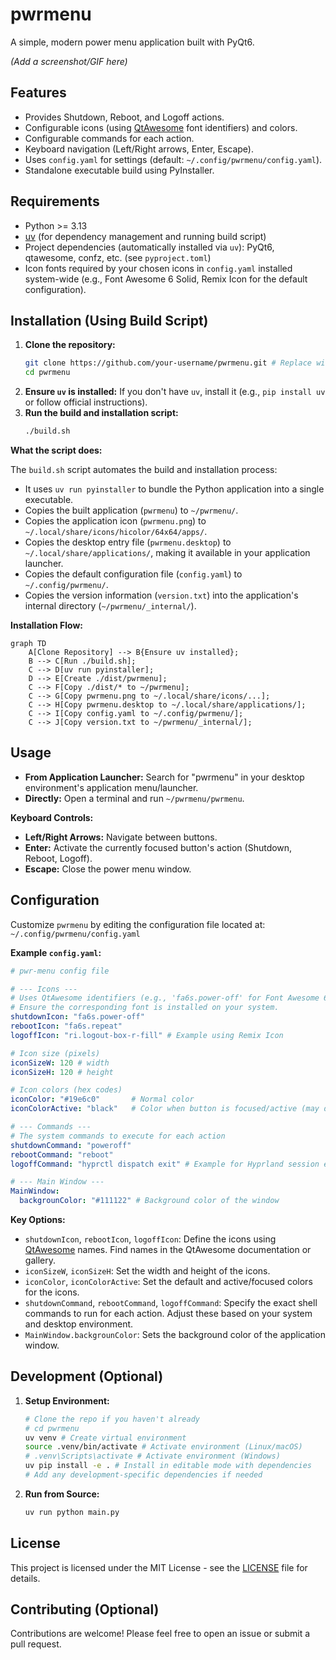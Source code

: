 # pwrmenu

A simple, modern power menu application built with PyQt6.

*(Add a screenshot/GIF here)*

## Features

*   Provides Shutdown, Reboot, and Logoff actions.
*   Configurable icons (using [QtAwesome](https://github.com/spyder-ide/qtawesome) font identifiers) and colors.
*   Configurable commands for each action.
*   Keyboard navigation (Left/Right arrows, Enter, Escape).
*   Uses `config.yaml` for settings (default: `~/.config/pwrmenu/config.yaml`).
*   Standalone executable build using PyInstaller.

## Requirements

*   Python >= 3.13
*   [uv](https://github.com/astral-sh/uv) (for dependency management and running build script)
*   Project dependencies (automatically installed via `uv`): PyQt6, qtawesome, confz, etc. (see `pyproject.toml`)
*   Icon fonts required by your chosen icons in `config.yaml` installed system-wide (e.g., Font Awesome 6 Solid, Remix Icon for the default configuration).

## Installation (Using Build Script)

1.  **Clone the repository:**
    ```bash
    git clone https://github.com/your-username/pwrmenu.git # Replace with actual URL
    cd pwrmenu
    ```
2.  **Ensure `uv` is installed:**
    If you don't have `uv`, install it (e.g., `pip install uv` or follow official instructions).
3.  **Run the build and installation script:**
    ```bash
    ./build.sh
    ```

**What the script does:**

The `build.sh` script automates the build and installation process:

*   It uses `uv run pyinstaller` to bundle the Python application into a single executable.
*   Copies the built application (`pwrmenu`) to `~/pwrmenu/`.
*   Copies the application icon (`pwrmenu.png`) to `~/.local/share/icons/hicolor/64x64/apps/`.
*   Copies the desktop entry file (`pwrmenu.desktop`) to `~/.local/share/applications/`, making it available in your application launcher.
*   Copies the default configuration file (`config.yaml`) to `~/.config/pwrmenu/`.
*   Copies the version information (`version.txt`) into the application's internal directory (`~/pwrmenu/_internal/`).

**Installation Flow:**

```mermaid
graph TD
    A[Clone Repository] --> B{Ensure uv installed};
    B --> C[Run ./build.sh];
    C --> D[uv run pyinstaller];
    D --> E[Create ./dist/pwrmenu];
    C --> F[Copy ./dist/* to ~/pwrmenu];
    C --> G[Copy pwrmenu.png to ~/.local/share/icons/...];
    C --> H[Copy pwrmenu.desktop to ~/.local/share/applications/];
    C --> I[Copy config.yaml to ~/.config/pwrmenu/];
    C --> J[Copy version.txt to ~/pwrmenu/_internal/];
```

## Usage

*   **From Application Launcher:** Search for "pwrmenu" in your desktop environment's application menu/launcher.
*   **Directly:** Open a terminal and run `~/pwrmenu/pwrmenu`.

**Keyboard Controls:**

*   **Left/Right Arrows:** Navigate between buttons.
*   **Enter:** Activate the currently focused button's action (Shutdown, Reboot, Logoff).
*   **Escape:** Close the power menu window.

## Configuration

Customize `pwrmenu` by editing the configuration file located at: `~/.config/pwrmenu/config.yaml`

**Example `config.yaml`:**

```yaml
# pwr-menu config file

# --- Icons ---
# Uses QtAwesome identifiers (e.g., 'fa6s.power-off' for Font Awesome 6 Solid)
# Ensure the corresponding font is installed on your system.
shutdownIcon: "fa6s.power-off"
rebootIcon: "fa6s.repeat"
logoffIcon: "ri.logout-box-r-fill" # Example using Remix Icon

# Icon size (pixels)
iconSizeW: 120 # width
iconSizeH: 120 # height

# Icon colors (hex codes)
iconColor: "#19e6c0"       # Normal color
iconColorActive: "black"   # Color when button is focused/active (may depend on theme)

# --- Commands ---
# The system commands to execute for each action
shutdownCommand: "poweroff"
rebootCommand: "reboot"
logoffCommand: "hyprctl dispatch exit" # Example for Hyprland session exit

# --- Main Window ---
MainWindow:
  backgrounColor: "#111122" # Background color of the window
```

**Key Options:**

*   `shutdownIcon`, `rebootIcon`, `logoffIcon`: Define the icons using [QtAwesome](https://github.com/spyder-ide/qtawesome) names. Find names in the QtAwesome documentation or gallery.
*   `iconSizeW`, `iconSizeH`: Set the width and height of the icons.
*   `iconColor`, `iconColorActive`: Set the default and active/focused colors for the icons.
*   `shutdownCommand`, `rebootCommand`, `logoffCommand`: Specify the exact shell commands to run for each action. Adjust these based on your system and desktop environment.
*   `MainWindow.backgrounColor`: Sets the background color of the application window.

## Development (Optional)

1.  **Setup Environment:**
    ```bash
    # Clone the repo if you haven't already
    # cd pwrmenu
    uv venv # Create virtual environment
    source .venv/bin/activate # Activate environment (Linux/macOS)
    # .venv\Scripts\activate # Activate environment (Windows)
    uv pip install -e . # Install in editable mode with dependencies
    # Add any development-specific dependencies if needed
    ```
2.  **Run from Source:**
    ```bash
    uv run python main.py
    ```

## License

This project is licensed under the MIT License - see the [LICENSE](LICENSE) file for details.

## Contributing (Optional)

Contributions are welcome! Please feel free to open an issue or submit a pull request.